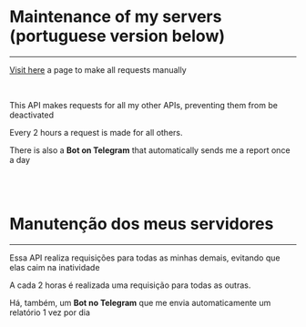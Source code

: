 <h1>Maintenance of my servers (portuguese version below)</h1>
<hr>

<a href="https://victor-spichenkoff.github.io/server-maintenance-page/">Visit here</a> a page to make all requests manually

<br>

<p>This API makes requests for all my other APIs, preventing them from be deactivated</p>

<p>Every 2 hours a request is made for all others.</p>

<p>There is also a <strong>Bot on Telegram</strong> that automatically sends me a report once a day</p>


<br><br>

<h1>Manutenção dos meus servidores</h1>
<hr>

<p>Essa API realiza requisições para todas as minhas demais, evitando que elas caim na inatividade</p>

<p>A cada 2 horas é realizada uma requisição para todas as outras.</p>

<p>Há, também, um <strong>Bot no Telegram</strong> que me envia automaticamente um relatório 1 vez por dia</p>